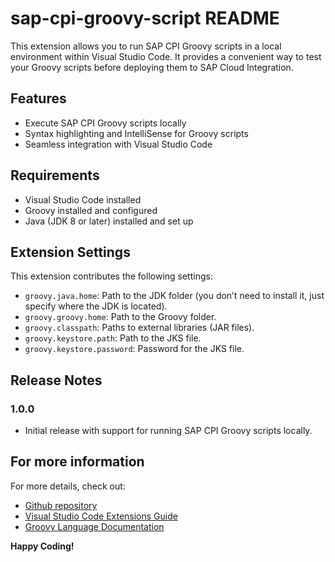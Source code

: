 # sap-cpi-groovy-script README

This extension allows you to run SAP CPI Groovy scripts in a local environment within Visual Studio Code. It provides a convenient way to test your Groovy scripts before deploying them to SAP Cloud Integration.

## Features

- Execute SAP CPI Groovy scripts locally
- Syntax highlighting and IntelliSense for Groovy scripts
- Seamless integration with Visual Studio Code

## Requirements

- Visual Studio Code installed
- Groovy installed and configured
- Java (JDK 8 or later) installed and set up

## Extension Settings

This extension contributes the following settings:

* `groovy.java.home`: Path to the JDK folder (you don’t need to install it, just specify where the JDK is located).
* `groovy.groovy.home`: Path to the Groovy folder.
* `groovy.classpath`: Paths to external libraries (JAR files).
* `groovy.keystore.path`: Path to the JKS file.
* `groovy.keystore.password`: Password for the JKS file.


## Release Notes

### 1.0.0

- Initial release with support for running SAP CPI Groovy scripts locally.

## For more information

For more details, check out:

* [Github repository](https://github.com/nahhoj/SAP-CPI-Groovy-Script.git)
* [Visual Studio Code Extensions Guide](https://code.visualstudio.com/api/extension-guides/overview)
* [Groovy Language Documentation](http://groovy-lang.org/documentation.html)

**Happy Coding!**
